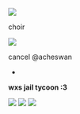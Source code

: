 ![](https://files.catbox.moe/s0qfj4.gif)


choir



![](https://files.catbox.moe/i5tr2v.webp)


cancel @acheswan


-


**wxs jail tycoon :3**


![](https://files.catbox.moe/8j8hpd.webp) ![](https://files.catbox.moe/z4zocd.webp) 
![](https://files.catbox.moe/lkmsum.webp)

